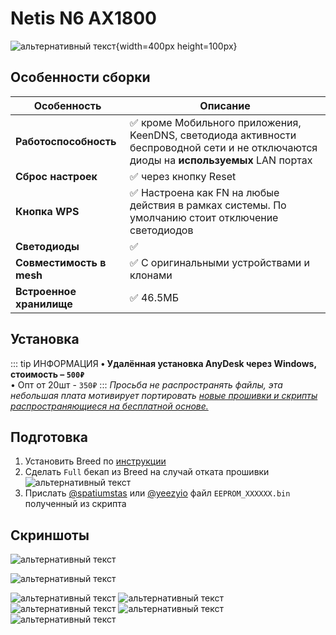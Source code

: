 # Netis N6 AX1800 <Badge type="keenetic" text="4.1.7" />

![альтернативный текст](/assets/images/wiki/guides/NetisN6/netisn6.png){width=400px height=100px}

## Особенности сборки

| Особенность              | Описание                                                                                                                              |
|--------------------------|---------------------------------------------------------------------------------------------------------------------------------------|
| **Работоспособность**    | ✅ кроме Мобильного приложения, KeenDNS, светодиода активности беспроводной сети и не отключаются диоды на **используемых** LAN портах |
| **Сброс настроек**       | ✅ через кнопку Reset                                                                                                                  |
| **Кнопка WPS**           | ✅ Настроена как FN на любые действия в рамках системы. По умолчанию стоит отключение светодиодов                                      |
| **Светодиоды**           | ✅                                                                                                                                     |
| **Совместимость в mesh** | ✅ С оригинальными устройствами и клонами                                                                                              |
| **Встроенное хранилище** | ✅ 46.5МБ                                                                                                                              |

## Установка

::: tip ИНФОРМАЦИЯ
**• Удалённая установка AnyDesk через Windows, стоимость – `500₽`**<br/>
• Опт от 20шт - `350₽`
:::
_Просьба не распространять файлы, эта небольшая плата мотивирует
портировать [новые прошивки и скрипты распространяющиеся на бесплатной основе.](https://t.me/keen_prt/4)_

## Подготовка

1. Установить Breed по [инструкции](https://github.com/spatiumstas/Netis-N6-Breed/)
2. Сделать `Full` бекап из Breed на случай отката прошивки
   ![альтернативный текст](/assets/images/wiki/guides/NetisN6/breed1.jpg)
3. Прислать [@spatiumstas](https://t.me/spatiumstas) или [@yeezyio](https://t.me/yeezyio) файл `EEPROM_XXXXXX.bin` полученный из скрипта

## Скриншоты

![альтернативный текст](/assets/images/wiki/guides/NetisN6/system1.png)

![альтернативный текст](/assets/images/wiki/guides/NetisN6/system2.png)

![альтернативный текст](/assets/images/wiki/guides/NetisN6/system3.png)
![альтернативный текст](/assets/images/wiki/guides/NetisN6/system4.png)
![альтернативный текст](/assets/images/wiki/guides/NetisN6/system5.png)
![альтернативный текст](/assets/images/wiki/guides/NetisN6/system6.png)
![альтернативный текст](/assets/images/wiki/guides/NetisN6/system7.png)
